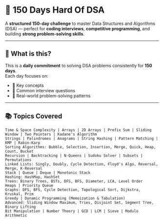  # 💪 150 Days Hard Of DSA

A **structured 150-day challenge** to master Data Structures and Algorithms (DSA) — perfect for **coding interviews**, **competitive programming**, and building **strong problem-solving skills**.

---

## 🚀 What is this?

This is a **daily commitment** to solving DSA problems consistently for **150 days**.  
Each day focuses on:

- 🔑 Key concepts  
- 💼 Common interview questions  
- 🧠 Real-world problem-solving patterns

---

## 📚 Topics Covered

```
Time & Space Complexity | Arrays | 2D Arrays | Prefix Sum | Sliding Window | Two Pointers | Kadane's Algorithm  
Strings | Palindromes | Anagrams | String Hashing | Pattern Matching | KMP | Rabin-Karp  
Sorting Algorithms: Bubble, Selection, Insertion, Merge, Quick, Heap, Count, Bucket  
Recursion | Backtracking | N-Queens | Sudoku Solver | Subsets | Permutations  
Linked Lists: Singly, Doubly, Cycle Detection, Floyd's Algo, Reversal, Merge, K-Reversal  
Stack | Queue | Deque | Monotonic Stack  
Hashing: HashMap, HashSet  
Trees: Binary Trees, BSTs, DFS, BFS, Diameter, LCA, Level Order  
Heaps | Priority Queue  
Graphs: DFS, BFS, Cycle Detection, Topological Sort, Dijkstra, Kruskal, Prim  
Greedy | Dynamic Programming (Memoization & Tabulation)  
Advanced: Sliding Window Maximum, Tries, Disjoint Set, Segment Tree, Binary Lifting  
Bit Manipulation | Number Theory | GCD | LCM | Sieve | Modulo Arithmetic  
```
<!--
---

## Progress

| Num | Topic | Problem(s) Solved |
|-----|-------|-------------------|
| 1   | Searching | [Linear Search](https://mesh-dev.vercel.app/linearSearch) |
| 2   | Sorting | [Sorting 0 1](https://mesh-dev.vercel.app/sorting-of-01) |
| 3   | Searching | [Binary Search](https://mesh-dev.vercel.app/binarysearch) |
| 4   | Sorting | [Selection Sort](https://mesh-dev.vercel.app/selectionsort) |
| 5   | Sorting | [Bubble Sort](https://mesh-dev.vercel.app/bubblesort) |
| 6   | Sorting | [Insertion Sort](https://mesh-dev.vercel.app/insertionsort) |
| 7   | Array | [Find the Second Largest Element](https://mesh-dev.vercel.app/find-second-largest) |
| 8   | Array | [Missing Number in an array](https://mesh-dev.vercel.app/missing-number-in-an-array) |
| 9   | Array | [Fibonacci Series Using Array](https://mesh-dev.vercel.app/fibonacci-series-using-array) |
| 10  | Array | [Separate Even & Odd](https://mesh-dev.vercel.app/seprate-even-odd) |
| 11  | Array | [Rotate an Array by 1](https://mesh-dev.vercel.app/rotate-an-array-by-1) |
| 12  | Math | [Prime Number](https://mesh-dev.vercel.app/primenumber) |
| 13  | Array | [Reverse of Array](https://mesh-dev.vercel.app/reverseAnArray) |
| 14  | Array | [Reverse Alternate the Array](https://mesh-dev.vercel.app/reverse-alternative-array) |
| 15  | Pattern | [Square Pattern](https://mesh-dev.vercel.app/squarePattern) |
| 16  | Pattern | [Right-Angled Triangle Pattern](https://mesh-dev.vercel.app/right-Angled-Triangle-Pattern) |
| 17  | Pattern | [Number Pyramid Pattern](https://mesh-dev.vercel.app/number-Pyramid-Pattern) |
| 18  | Pattern | [Repeated Number Triangle Pattern](https://mesh-dev.vercel.app/repeated-Number-Triangle-Pattern) |
| 19  | Pattern | [Inverted Right-Angled Triangle Pattern](https://mesh-dev.vercel.app/InvertedRight-AngledTrianglePattern) |
| 20  | Pattern | [Pyramid Pattern](https://mesh-dev.vercel.app/pyramidPattern) |
| 21  | Pattern | [Inverted Pyramid Pattern 2](https://mesh-dev.vercel.app/Inverted-Pyramid-Pattern2) |
| 22  | Pattern | [Diamond Pattern](https://mesh-dev.vercel.app/diamondPattern) |
| 23  | Pattern | [Mirrored Number Pyramid Pattern](https://mesh-dev.vercel.app/mirroredNumberPyramidPattern) |
| 24  | Pattern | [Binary Number Triangle Pattern](https://mesh-dev.vercel.app/BinaryNumberTrianglePattern) |
| 25  | Pattern | [Hourglass Pattern](https://mesh-dev.vercel.app/Hourglass-Pattern) |
| 26  | Pattern | [Floyd's Triangle](https://mesh-dev.vercel.app/floydTriangle) |
| 27  | Pattern | [Alphabet Pyramid Pattern](https://mesh-dev.vercel.app/AlphabetPyramidPattern) |
| 28  | Pattern | [Inverted Alphabet Pyramid Pattern](https://mesh-dev.vercel.app/invertedAlphabetPyramidPattern) |
| 29  | Pattern | [Reverse Alphabet Triangle Pattern](https://mesh-dev.vercel.app/reverseAlphabetTrianglePattern) |
| 30  | Pattern | [Symmetric Alphabet Pyramid](https://mesh-dev.vercel.app/symmetricAlphabetPyramid) |
| 31  | Pattern | [Alphabet Staircase Pattern](https://mesh-dev.vercel.app/AlphabetStaircasePattern) |
| 32  | Pattern | [Butterfly Pattern](https://mesh-dev.vercel.app/ButterflyPattern) |
| 33  | Pattern | [Sandglass Pattern](https://mesh-dev.vercel.app/sandglassPattern) |
| 34  | Pattern | [Hollow Square Pattern](https://mesh-dev.vercel.app/HollowSquarePattern) |
| 35  | Pattern | [Number Box Pattern](https://mesh-dev.vercel.app/NumberBoxPattern) |

> 📝 This section will be updated daily.

---

## 🎯 Goals

- ✅ Master core DSA topics  
- ✅ Improve problem-solving speed  
- ✅ Crack coding interviews  
- ✅ Build daily consistency

---

## 🛠 How to Use

1. Clone this repo:
   ```bash
   git clone https://github.com/CODEMASTER-ABDULLAH-92/150-Days-Hard-Of-DSA.git
   ```

2. Start with Day 1 and stay consistent.
3. Track your progress and write notes.
4. Share and grow with the community!

 -->
